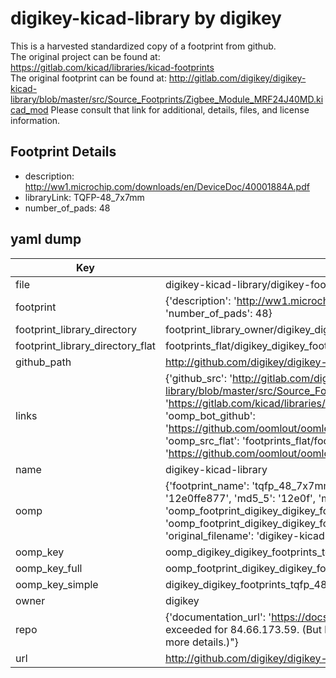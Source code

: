 # digikey-kicad-library by digikey  
This is a harvested standardized copy of a footprint from github.  
The original project can be found at:  
https://gitlab.com/kicad/libraries/kicad-footprints  
The original footprint can be found at:
http://gitlab.com/digikey/digikey-kicad-library/blob/master/src/Source_Footprints/Zigbee_Module_MRF24J40MD.kicad_mod
Please consult that link for additional, details, files, and license information.  
## Footprint Details
* description: http://ww1.microchip.com/downloads/en/DeviceDoc/40001884A.pdf  
* libraryLink: TQFP-48_7x7mm  
* number_of_pads: 48  
## yaml dump  
| Key | Value |  
| --- | --- |  
| file | digikey-kicad-library/digikey-footprints.pretty/TQFP-48_7x7mm.kicad_mod |  
| footprint | {'description': 'http://ww1.microchip.com/downloads/en/DeviceDoc/40001884A.pdf', 'libraryLink': 'TQFP-48_7x7mm', 'number_of_pads': 48} |  
| footprint_library_directory | footprint_library_owner/digikey_digikey-kicad-library |  
| footprint_library_directory_flat | footprints_flat/digikey_digikey_footprints_tqfp_48_7x7mm/working |  
| github_path | http://github.com/digikey/digikey-kicad-library/blob/master/digikey-footprints.pretty/TQFP-48_7x7mm.kicad_mod |  
| links | {'github_src': 'http://gitlab.com/digikey/digikey-kicad-library/blob/master/src/Source_Footprints/Zigbee_Module_MRF24J40MD.kicad_mod', 'github_src_repo': 'https://gitlab.com/kicad/libraries/kicad-footprints', 'oomp_bot': 'footprints/digikey_digikey_footprints_tqfp_48_7x7mm/working', 'oomp_bot_github': 'https://github.com/oomlout/oomlout_oomp_footprint_bot/tree/main/footprints/digikey_digikey_footprints_tqfp_48_7x7mm/working', 'oomp_src_flat': 'footprints_flat/footprints_flat/digikey_digikey_footprints_tqfp_48_7x7mm/working', 'oomp_src_flat_github': 'https://github.com/oomlout/oomlout_oomp_footprint_src/tree/main/footprints_flat/digikey_digikey_footprints_tqfp_48_7x7mm/working'} |  
| name | digikey-kicad-library |  
| oomp | {'footprint_name': 'tqfp_48_7x7mm', 'library_name': 'digikey_footprints', 'md5': '12e0ffe87726002691faf01f0af8a42e', 'md5_10': '12e0ffe877', 'md5_5': '12e0f', 'md5_6': '12e0ff', 'oomp_key': 'oomp_digikey_digikey_footprints_tqfp_48_7x7mm', 'oomp_key_extra': 'oomp_footprint_digikey_digikey_footprints_tqfp_48_7x7mm', 'oomp_key_full': 'oomp_footprint_digikey_digikey_footprints_tqfp_48_7x7mm_12e0ff', 'oomp_key_simple': 'digikey_digikey_footprints_tqfp_48_7x7mm', 'original_filename': 'digikey-kicad-library/digikey-footprints.pretty/TQFP-48_7x7mm.kicad_mod', 'owner_name': 'digikey'} |  
| oomp_key | oomp_digikey_digikey_footprints_tqfp_48_7x7mm |  
| oomp_key_full | oomp_footprint_digikey_digikey_footprints_tqfp_48_7x7mm |  
| oomp_key_simple | digikey_digikey_footprints_tqfp_48_7x7mm |  
| owner | digikey |  
| repo | {'documentation_url': 'https://docs.github.com/rest/overview/resources-in-the-rest-api#rate-limiting', 'message': "API rate limit exceeded for 84.66.173.59. (But here's the good news: Authenticated requests get a higher rate limit. Check out the documentation for more details.)"} |  
| url | http://github.com/digikey/digikey-kicad-library |  

